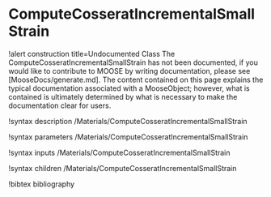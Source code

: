 <!-- MOOSE Documentation Stub: Remove this when content is added. -->

# ComputeCosseratIncrementalSmallStrain

!alert construction title=Undocumented Class
The ComputeCosseratIncrementalSmallStrain has not been documented, if you would like to contribute to MOOSE by
writing documentation, please see [MooseDocs/generate.md]. The content contained on this page explains
the typical documentation associated with a MooseObject; however, what is contained is ultimately
determined by what is necessary to make the documentation clear for users.

!syntax description /Materials/ComputeCosseratIncrementalSmallStrain

!syntax parameters /Materials/ComputeCosseratIncrementalSmallStrain

!syntax inputs /Materials/ComputeCosseratIncrementalSmallStrain

!syntax children /Materials/ComputeCosseratIncrementalSmallStrain

!bibtex bibliography
